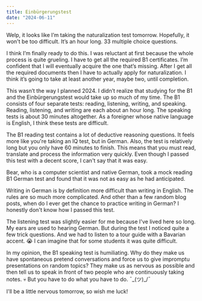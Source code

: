 ```yaml
---
title: Einbürgerungstest
date: "2024-06-11"
---
```


Welp, it looks like I’m taking the naturalization test tomorrow. Hopefully, it won't be too difficult. It’s an hour long. 33 multiple choice questions.

I think I’m finally ready to do this. I was reluctant at first because the whole process is quite grueling. I have to get all the required B1 certificates. I’m confident that I will eventually acquire the one that’s missing. After I get all the required documents then I have to actually apply for naturalization. I think it’s going to take at least another year, maybe two, until completion.

This wasn’t the way I planned 2024. I didn’t realize that studying for the B1 and the Einbürgerungstest would take up so much of my time. The B1 consists of four separate tests: reading, listening, writing, and speaking. Reading, listening, and writing are each about an hour long. The speaking tests is about 30 minutes altogether. As a foreigner whose native language is English, I think these tests are difficult. 

 The B1 reading test contains a lot of deductive reasoning questions. It feels more like you're taking an IQ test, but in German. Also, the test is relatively long but you only have 60 minutes to finish. This means that you must read, translate and process the information very quickly. Even though I passed this test with a decent score, I can't say that it was easy. 

Bear, who is a computer scientist and native German, took a mock reading B1 German test and found that it was not as easy as he had anticipated.

Writing in German is by definition more difficult than writing in English. The rules are so much more complicated. And other than a few random blog posts, when do I ever get the chance to practice writing in German? I honestly don't know how I passed this test.

The listening test was slightly easier for me because I've lived here so long. My ears are used to hearing German. But during the test I noticed quite a few trick questions. And we had to listen to a tour guide with a Bavarian accent. 😭 I can imagine that for some students it was quite difficult. 

 In my opinion, the B1 speaking test is humiliating. Why do they make us have spontaneous pretend conversations and force us to give impromptu presentations on random topics? They make us as nervous as possible and then tell us to speak in front of two people who are continuously taking notes. 💀 But you have to do what you have to do. ¯\_(ツ)_/¯

I'll be a little nervous tomorrow, so wish me luck! 


